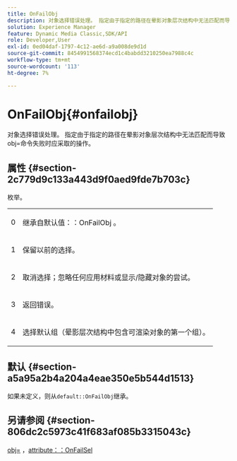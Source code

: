 ```yaml
---
title: OnFailObj
description: 对象选择错误处理。 指定由于指定的路径在晕影对象层次结构中无法匹配而导致obj=命令失败时应采取的操作。
solution: Experience Manager
feature: Dynamic Media Classic,SDK/API
role: Developer,User
exl-id: 0ed04daf-1797-4c12-ae6d-a9a008de9d1d
source-git-commit: 8454991568374ecd1c4babdd3210250ea7988c4c
workflow-type: tm+mt
source-wordcount: '113'
ht-degree: 7%

---
```


# OnFailObj{#onfailobj}

对象选择错误处理。 指定由于指定的路径在晕影对象层次结构中无法匹配而导致obj=命令失败时应采取的操作。

## 属性 {#section-2c779d9c133a443d9f0aed9fde7b703c}

枚举。

<table id="simpletable_538B76AB784D4DEE9B8021A6BDCE06AB"> 
 <tr class="strow"> 
  <td class="stentry"> <p>0 </p> </td> 
  <td class="stentry"> <p>继承自<span class="codeph">默认值：：OnFailObj </span>。 </p> </td> 
 </tr> 
 <tr class="strow"> 
  <td class="stentry"> <p>1 </p> </td> 
  <td class="stentry"> <p>保留以前的选择。 </p> </td> 
 </tr> 
 <tr class="strow"> 
  <td class="stentry"> <p>2 </p> </td> 
  <td class="stentry"> <p>取消选择；忽略任何应用材料或显示/隐藏对象的尝试。 </p> </td> 
 </tr> 
 <tr class="strow"> 
  <td class="stentry"> <p>3 </p> </td> 
  <td class="stentry"> <p>返回错误。 </p> </td> 
 </tr> 
 <tr class="strow"> 
  <td class="stentry"> <p>4 </p> </td> 
  <td class="stentry"> <p>选择默认组（晕影层次结构中包含可渲染对象的第一个组）。 </p> </td> 
 </tr> 
</table>

## 默认 {#section-a5a95a2b4a204a4eae350e5b544d1513}

如果未定义，则从`default::OnFailObj`继承。

## 另请参阅 {#section-806dc2c5973c41f683af085b3315043c}

[obj=](../../../../../ir-api/http-protocol/image-rendering-api-ref/c-ir-http-protocol-ref/c-ir-http-protocol-command-reference/r-ir-obj.md#reference-31e7dac7931b4e0eb3c7589f120a1e6a) ，[attribute：：OnFailSel](../../../../../ir-api/material-cat/image-rendering-api-ref/c-ir-material-catalog/c-ir-attributes-reference/r-ir-onfailsel.md#reference-f95e4a4a3c02412b87a2b0acca8a5513)
